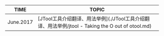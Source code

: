 | TIME      | TOPIC                                    |
| --------- | ---------------------------------------- |
| June.2017 | [JTool工具介绍翻译、用法举例](./JTool工具介绍翻译、用法举例/jtool - Taking the O out of otool.md) |
